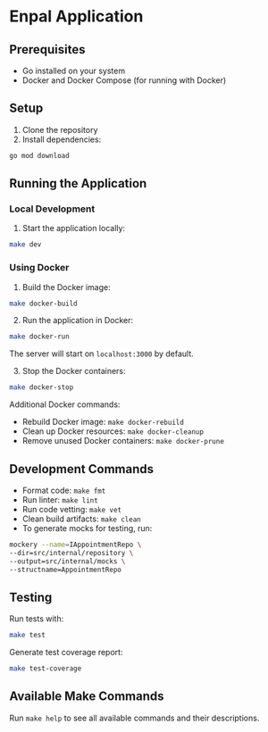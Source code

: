 # Enpal Application

## Prerequisites
- Go installed on your system
- Docker and Docker Compose (for running with Docker)

## Setup
1. Clone the repository
2. Install dependencies:
```bash
go mod download
```

## Running the Application

### Local Development
1. Start the application locally:
```bash
make dev
```

### Using Docker
1. Build the Docker image:
```bash
make docker-build
```

2. Run the application in Docker:
```bash
make docker-run
```
The server will start on `localhost:3000` by default.

3. Stop the Docker containers:
```bash
make docker-stop
```

Additional Docker commands:
- Rebuild Docker image: `make docker-rebuild`
- Clean up Docker resources: `make docker-cleanup`
- Remove unused Docker containers: `make docker-prune`

## Development Commands
- Format code: `make fmt`
- Run linter: `make lint`
- Run code vetting: `make vet`
- Clean build artifacts: `make clean`
- To generate mocks for testing, run:
```bash
mockery --name=IAppointmentRepo \
--dir=src/internal/repository \
--output=src/internal/mocks \
--structname=AppointmentRepo
```

## Testing
Run tests with:
```bash
make test
```

Generate test coverage report:
```bash
make test-coverage
```

## Available Make Commands
Run `make help` to see all available commands and their descriptions.

